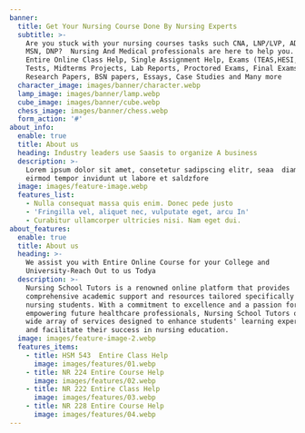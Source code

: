```yaml
---
banner:
  title: Get Your Nursing Course Done By Nursing Experts
  subtitle: >-
    Are you stuck with your nursing courses tasks such CNA, LNP/LVP, ADN, BSN,
    MSN, DNP?  Nursing And Medical professionals are here to help you.  We offer
    Entire Online Class Help, Single Assignment Help, Exams (TEAS,HESI, Quizzes,
    Tests, Midterms Projects, Lab Reports, Proctored Exams, Final Exams, 
    Research Papers, BSN papers, Essays, Case Studies and Many more
  character_image: images/banner/character.webp
  lamp_image: images/banner/lamp.webp
  cube_image: images/banner/cube.webp
  chess_image: images/banner/chess.webp
  form_action: '#'
about_info:
  enable: true
  title: About us
  heading: Industry leaders use Saasis to organize A business
  description: >-
    Lorem ipsum dolor sit amet, consetetur sadipscing elitr, seaa  diam nonumy
    eirmod tempor invidunt ut labore et saldzfore 
  image: images/feature-image.webp
  features_list:
    - Nulla consequat massa quis enim. Donec pede justo
    - 'Fringilla vel, aliquet nec, vulputate eget, arcu In'
    - Curabitur ullamcorper ultricies nisi. Nam eget dui.
about_features:
  enable: true
  title: About us
  heading: >-
    We assist you with Entire Online Course for your College and
    University-Reach Out to us Todya
  description: >-
    Nursing School Tutors is a renowned online platform that provides
    comprehensive academic support and resources tailored specifically for
    nursing students. With a commitment to excellence and a passion for
    empowering future healthcare professionals, Nursing School Tutors offers a
    wide array of services designed to enhance students' learning experiences
    and facilitate their success in nursing education.
  image: images/feature-image-2.webp
  features_items:
    - title: HSM 543  Entire Class Help
      image: images/features/01.webp
    - title: NR 224 Entire Course Help
      image: images/features/02.webp
    - title: NR 222 Entire Class Help
      image: images/features/03.webp
    - title: NR 228 Entire Course Help
      image: images/features/04.webp
---
```


